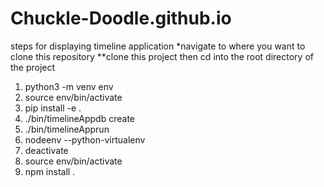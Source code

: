 # Chuckle-Doodle.github.io
steps for displaying timeline application
*navigate to where you want to clone this repository
**clone this project then cd into the root directory of the project
1. python3 -m venv env
2. source env/bin/activate
3. pip install -e .
4. ./bin/timelineAppdb create
5. ./bin/timelineApprun
6. nodeenv --python-virtualenv
7. deactivate
8. source env/bin/activate
9. npm install .

